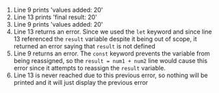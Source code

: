 1. Line 9 prints 'values added: 20'
2. Line 13 prints 'final result: 20'
3. Line 9 prints 'values added: 20'
4. Line 13 returns an error. Since we used the `let` keyword and since line 13 referenced the `result` variable despite it being out of scope, it returned an error saying that `result` is not defined
5. Line 9 returns an error. The `const` keyword prevents the variable from being reassigned, so the `result = num1 + num2` line would cause this error since it attempts to reassign the `result` variable.
6. Line 13 is never reached due to this previous error, so nothing will be printed and it will just display the previous error
